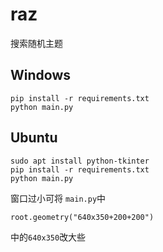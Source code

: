 # raz
搜索随机主题 
## Windows

    pip install -r requirements.txt
    python main.py

## Ubuntu

    sudo apt install python-tkinter
    pip install -r requirements.txt
    python main.py 

窗口过小可将 `main.py`中

    root.geometry("640x350+200+200")

中的`640x350`改大些